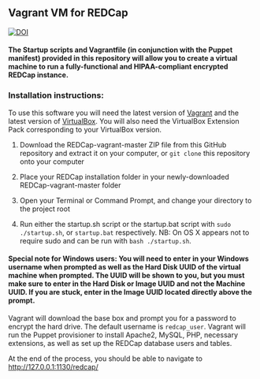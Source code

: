 ## Vagrant VM for REDCap
[![DOI](https://zenodo.org/badge/DOI/10.5281/zenodo.814023.svg)](http://dx.doi.org/10.5281/zenodo.814023)

#### The Startup scripts and Vagrantfile (in conjunction with the Puppet manifest) provided in this repository will allow you to create a virtual machine to run a fully-functional and HIPAA-compliant encrypted REDCap instance.

### Installation instructions:
To use this software you will need the latest version of [Vagrant](https://www.vagrantup.com/downloads.html) and the 
latest version of [VirtualBox](https://www.virtualbox.org/wiki/Downloads). You will also need the VirtualBox Extension Pack corresponding to your VirtualBox version.

1. Download the REDCap-vagrant-master ZIP file from this GitHub repository and extract it on your computer, or `git clone` this repository onto your computer

2. Place your REDCap installation folder in your newly-downloaded REDCap-vagrant-master folder

3. Open your Terminal or Command Prompt, and change your directory to the project root 

4. Run either the startup.sh script or the startup.bat script with `sudo ./startup.sh`, or `startup.bat` respectively.  NB: On OS X appears not to require sudo and can be run with `bash ./startup.sh`.

#### Special note for Windows users: You will need to enter in your Windows username when prompted as well as the Hard Disk UUID of the virtual machine when prompted. The UUID will be shown to you, but you must make sure to enter in the Hard Disk or Image UUID and not the Machine UUID. If you are stuck, enter in the Image UUID located directly above the prompt.

Vagrant will download the base box and prompt you for a password to encrypt the hard drive. The default username is `redcap_user`. Vagrant will run the Puppet provisioner to install Apache2, MySQL, PHP, necessary extensions, as well as set up the REDCap database users and tables.

At the end of the process, you should be able to navigate to http://127.0.0.1:1130/redcap/
